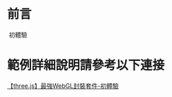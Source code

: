 # 前言
 初體驗

# 範例詳細說明請參考以下連接
 [【three.js】最強WebGL封裝套件-初體驗](http://webfish-channel.blogspot.tw/2017/03/threejs3d.html)
